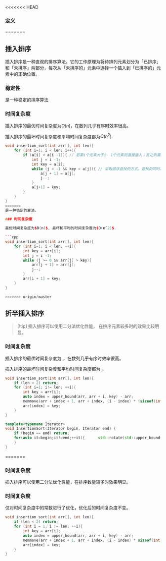 <<<<<<< HEAD
### 定义
=======
## 插入排序

插入排序是一种直观的排序算法。它的工作原理为将待排列元素划分为「已排序」和「未排序」两部分，每次从「未排序的」元素中选择一个插入到「已排序的」元素中的正确位置。

### 稳定性
是一种稳定的排序算法

### 时间复杂度
插入排序的最优时间复杂度为$O(n)$，在数列几乎有序时效率很高。

插入排序的最坏时间复杂度和平均时间复杂度都为$O(n^2)$.
```cpp
void insertion_sort(int arr[], int len){
	for (int i=1; i < len; i++){
		if (a[i] < a[i -1]){ // 若第i个元素大于i- 1个元素则直接插入；反之则需要找到合适的位置然后插入
			int j = i -1; 
			int key = a[i];
			while (j > -1 && key < a[j]){ // 采取顺序查找的方式，查找的同时将元素后移
				a[j + 1] = a[j];
				j--;
			}
			a[j+1] = key;
		}
	}
}
=======
是一种稳定的算法。

### 时间复杂度

最优时间复杂度为$O(n)$, 最坏和平均的时间复杂度为$O(n^2)$.

```cpp
void insertion_sort(int arr[], int len){
    for (int i=1; i < len; ++i){
        int key = arr[i];
        int j = i -1;
        while (j >= 0 && arr[j] > key){
            arr[j + 1] = arr[j];
            j--;
        }
        arr[i + 1] = key;
    }
}

>>>>>>> origin/master
```

## 折半插入排序

> [!tip] 插入排序可以使用二分法优化性能， 在排序元素较多时的效果比较明显。

### 时间复杂度
插入排序的最优时间复杂度为 ![](data:image/gif;base64,R0lGODlhAQABAIAAAAAAAP///yH5BAEAAAAALAAAAAABAAEAAAIBRAA7 "O(n)")，在数列几乎有序时效率很高。

插入排序的最坏时间复杂度和平均时间复杂度都为 ![](data:image/gif;base64,R0lGODlhAQABAIAAAAAAAP///yH5BAEAAAAALAAAAAABAAEAAAIBRAA7 "O(n^2)")。

```cpp
void insertion_sort(int arr[], int len){
	if (len < 2) return;
	for (int i=1; i!= len; ++i){
		int key = arr[i];
		auto index = upper_bound(arr, arr + i, key) - arr;
		memmove(arr + index + 1, arr + index, (i - index) * (sizeof(int)));
		arr[index] = key;
	}
}
```

```cpp
template<typename Iterator>
void InsertionSort(Iterator begin, Iterator end) {
    if (begin == end) return;
    for(auto it=begin;it!=end;++it){      std::rotate(std::upper_bound(begin,it,*it),it,std::next(it));//upper_bound在[begin,it)二分查找第一个大于*it
    }
}
```
=======
### 时间复杂度

插入排序可以使用二分法优化性能，在排序数量较多时效果明显。

### 时间复杂度

仅对时间复杂度中的常数进行了优化，优化后的时间复杂度不变。

```cpp
void insertion_sort(int arr[], int len){
    if (len < 2) return;
    for (int i = 1; i != len; ++i){
        int key = arr[i];
        auto index = upper_bound(arr, arr + i, key) - arr;
        memmove(arr + index + 1, arr + index, (i - index) * sizeof(int));
        arr[index] = key;
    }
}
```
